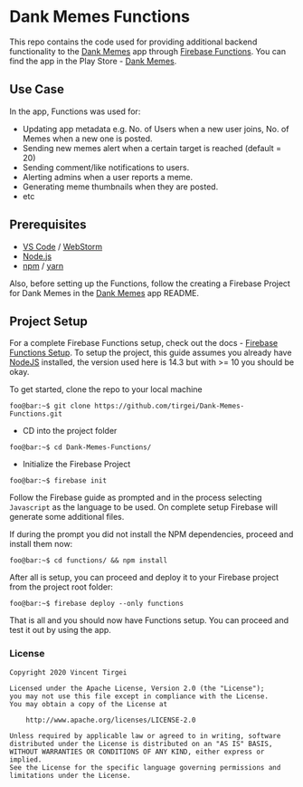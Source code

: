 # Dank Memes Functions

This repo contains the code used for providing additional backend functionality to the [Dank Memes](https://github.com/tirgei/DankMemes) app through [Firebase Functions](https://firebase.google.com/docs/functions). You can find the app in the Play Store - [Dank Memes](https://play.google.com/store/apps/details?id=com.gelostech.dankmemes).

## Use Case

In the app, Functions was used for:

- Updating app metadata e.g. No. of Users when a new user joins, No. of Memes when a new one is posted.
- Sending new memes alert when a certain target is reached (default = 20)
- Sending comment/like notifications to users.
- Alerting admins when a user reports a meme.
- Generating meme thumbnails when they are posted.
- etc

## Prerequisites

- [VS Code](https://code.visualstudio.com) / [WebStorm](https://www.jetbrains.com/webstorm/)
- [Node.js](https://nodejs.org/en/)
- [npm](https://www.npmjs.com) / [yarn](https://yarnpkg.com/en/)

Also, before setting up the Functions, follow the creating a Firebase Project for Dank Memes in the [Dank Memes](https://github.com/tirgei/DankMemes) app README.

## Project Setup

For a complete Firebase Functions setup, check out the docs - [Firebase Functions Setup](https://firebase.google.com/docs/functions/get-started). To setup the project, this guide assumes you already have [NodeJS](https://nodejs.org/en/) installed, the version used here is 14.3 but with >= 10 you should be okay.

To get started, clone the repo to your local machine

```console
foo@bar:~$ git clone https://github.com/tirgei/Dank-Memes-Functions.git
```

- CD into the project folder

```console
foo@bar:~$ cd Dank-Memes-Functions/
```

- Initialize the Firebase Project

```console
foo@bar:~$ firebase init
```

Follow the Firebase guide as prompted and in the process selecting `Javascript` as the language to be used. On complete setup Firebase will generate some additional files.

If during the prompt you did not install the NPM dependencies, proceed and install them now:

```console
foo@bar:~$ cd functions/ && npm install
```

After all is setup, you can proceed and deploy it to your Firebase project from the project root folder:

```console
foo@bar:~$ firebase deploy --only functions
```

That is all and you should now have Functions setup. You can proceed and test it out by using the app.

### License

```licence
Copyright 2020 Vincent Tirgei

Licensed under the Apache License, Version 2.0 (the "License");
you may not use this file except in compliance with the License.
You may obtain a copy of the License at

    http://www.apache.org/licenses/LICENSE-2.0

Unless required by applicable law or agreed to in writing, software
distributed under the License is distributed on an "AS IS" BASIS,
WITHOUT WARRANTIES OR CONDITIONS OF ANY KIND, either express or implied.
See the License for the specific language governing permissions and
limitations under the License.
```
